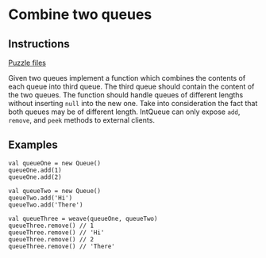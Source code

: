 # Combine two queues

## Instructions

[Puzzle files](.)

Given two queues implement a function which combines the contents of each queue into third queue. The third queue should contain the content
of the two queues. The function should handle queues of different lengths without inserting `null` into the new one. Take into consideration
the fact that both queues may be of different length. IntQueue can only expose `add`, `remove`, and `peek` methods to external clients.

## Examples

```
val queueOne = new Queue()
queueOne.add(1)
queueOne.add(2)

val queueTwo = new Queue()
queueTwo.add('Hi')
queueTwo.add('There')

val queueThree = weave(queueOne, queueTwo)
queueThree.remove() // 1
queueThree.remove() // 'Hi'
queueThree.remove() // 2
queueThree.remove() // 'There'
```

